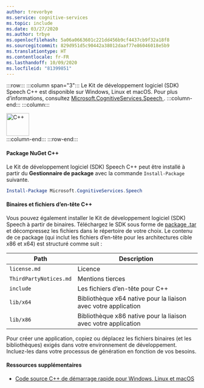 ```yaml
---
author: trevorbye
ms.service: cognitive-services
ms.topic: include
ms.date: 03/27/2020
ms.author: trbye
ms.openlocfilehash: 5a06a0663601c221dd456b9cf4437cb9f32a18f8
ms.sourcegitcommit: 829d951d5c90442a38012daaf77e86046018e5b9
ms.translationtype: HT
ms.contentlocale: fr-FR
ms.lasthandoff: 10/09/2020
ms.locfileid: "81399851"
---
```

:::row:::
    :::column span="3":::
        Le Kit de développement logiciel (SDK) Speech C++ est disponible sur Windows, Linux et macOS. Pour plus d’informations, consultez <a href="https://www.nuget.org/packages/Microsoft.CognitiveServices.Speech" target="_blank">Microsoft.CognitiveServices.Speech <span class="docon docon-navigate-external x-hidden-focus"></span></a>.
    :::column-end:::
    :::column:::
        <br>
        <div class="icon is-large">
            <img alt="C++" src="https://docs.microsoft.com/media/logos/logo_Cplusplus.svg" width="60px">
        </div>
    :::column-end:::
:::row-end:::

#### <a name="c-nuget-package"></a>Package NuGet C++

Le Kit de développement logiciel (SDK) Speech C++ peut être installé à partir du **Gestionnaire de package** avec la commande `Install-Package` suivante.

```powershell
Install-Package Microsoft.CognitiveServices.Speech
```

#### <a name="c-binaries-and-header-files"></a>Binaires et fichiers d’en-tête C++

Vous pouvez également installer le Kit de développement logiciel (SDK) Speech à partir de binaires. Téléchargez le SDK sous forme de <a href="https://aka.ms/csspeech/linuxbinary" target="_blank">package .tar <span class="docon docon-navigate-external x-hidden-focus"></span></a> et décompressez les fichiers dans le répertoire de votre choix. Le contenu de ce package (qui inclut les fichiers d’en-tête pour les architectures cible x86 et x64) est structuré comme suit :

  | Path                   | Description                                          |
  |------------------------|------------------------------------------------------|
  | `license.md`           | Licence                                              |
  | `ThirdPartyNotices.md` | Mentions tierces                                  |
  | `include`              | Les fichiers d’en-tête pour C++                                 |
  | `lib/x64`              | Bibliothèque x64 native pour la liaison avec votre application |
  | `lib/x86`              | Bibliothèque x86 native pour la liaison avec votre application |

  Pour créer une application, copiez ou déplacez les fichiers binaires (et les bibliothèques) exigés dans votre environnement de développement. Incluez-les dans votre processus de génération en fonction de vos besoins.

#### <a name="additional-resources"></a>Ressources supplémentaires

- <a href="https://github.com/Azure-Samples/cognitive-services-speech-sdk/tree/master/quickstart/cpp" target="_blank">Code source C++ de démarrage rapide pour Windows, Linux et macOS <span class="docon docon-navigate-external x-hidden-focus"></span></a>